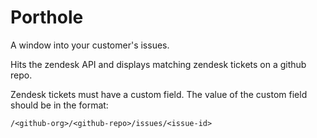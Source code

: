 Porthole
========

A window into your customer's issues.

Hits the zendesk API and displays matching zendesk tickets on a github repo.

Zendesk tickets must have a custom field.
The value of the custom field should be in the format:
```
/<github-org>/<github-repo>/issues/<issue-id>
```
